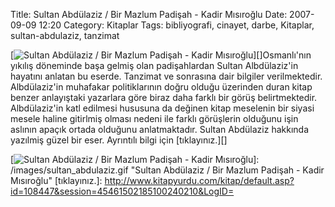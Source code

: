 Title: Sultan Abdülaziz / Bir Mazlum Padişah - Kadir Mısıroğlu
Date: 2007-09-09 12:20
Category: Kitaplar
Tags: bibliyografi, cinayet, darbe, Kitaplar, sultan-abdulaziz, tanzimat

[![Sultan Abdülaziz / Bir Mazlum Padişah - Kadir Mısıroğlu][]][]Osmanlı'nın yıkılış döneminde başa gelmiş olan
padişahlardan Sultan Albdülaziz'in hayatını anlatan bu eserde. Tanzimat
ve sonrasına dair bilgiler verilmektedir. Albdülaziz'in muhafakar
politiklarının doğru olduğu üzerinden duran kitap benzer anlayıştaki
yazarlara göre biraz daha farklı bir görüş belirtmektedir. Albdülaziz'in
katl edilmesi hususuna da değinen kitap meselenin bir siyasi mesele
haline gitirlmiş olması nedeni ile farklı görüşlerin olduğunu işin
aslının apaçık ortada olduğunu anlatmaktadır. Sultan Abdülaziz hakkında
yazılmiş güzel bir eser. Ayrıntılı bilgi için [tıklayınız.][]

  [Sultan Abdülaziz / Bir Mazlum Padişah - Kadir Mısıroğlu]: /images/sultan_abdulaziz.kucukresim.gif
  [![Sultan Abdülaziz / Bir Mazlum Padişah - Kadir Mısıroğlu][]]: /images/sultan_abdulaziz.gif
    "Sultan Abdülaziz / Bir Mazlum Padişah - Kadir Mısıroğlu"
  [tıklayınız.]: http://www.kitapyurdu.com/kitap/default.asp?id=108447&session=45461502185100240210&LogID=
